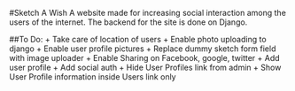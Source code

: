 #Sketch A Wish
A website made for increasing social interaction among the users of the internet. The backend for the site is done on Django.


##To Do:
    + Take care of location of users
    + Enable photo uploading to django
    + Enable user profile pictures
    + Replace dummy sketch form field with image uploader
    + Enable Sharing on Facebook, google, twitter
    + Add user profile
    + Add social auth
    + Hide User Profiles link from admin
    + Show User Profile information inside Users link only

